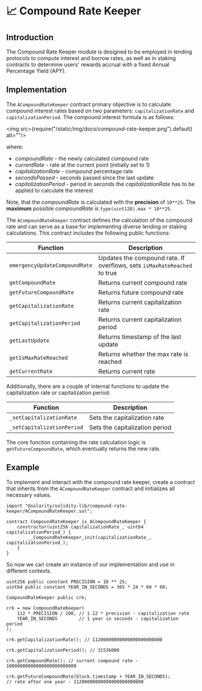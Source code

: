 # 📈 Compound Rate Keeper

## Introduction

The Compound Rate Keeper module is designed to be employed in lending protocols to compute interest and borrow rates, as well as in staking contracts to determine users' rewards accrual with a fixed Annual Percentage Yield (APY).

## Implementation

The `ACompoundRateKeeper` contract primary objective is to calculate compound interest rates based on two parameters: `capitalizationRate` and `capitalizationPeriod`. The compound interest formula is as follows:

<img src={require("/static/img/docs/compound-rate-keeper.png").default} alt=""/>

where:

* _compoundRate_ - the newly calculated compound rate
* _currentRate_ - rate at the current point (initially set to 1)
* _capitalizationRate_ - compound percentage rate
* _secondsPassed_ - seconds passed since the last update
* _capitalizationPeriod_ - period in seconds the _capitalizationRate_ has to be applied to calculate the interest

Note, that the _compoundRate_ is calculated with the **precision** of `10**25`. The **maximum** possible _compoundRate_ is `type(uint128).max * 10**25`.

The `ACompoundRateKeeper` contract defines the calculation of the compound rate and can serve as a base for implementing diverse lending or staking calculations. This contract includes the following public functions:

<table>
  <thead>
    <tr>
      <th>Function</th>
      <th>Description</th>
    </tr>
  </thead>
  <tbody>
    <tr>
      <td><code>emergencyUpdateCompoundRate</code></td>
      <td>Updates the compound rate. If overflows, sets <code>isMaxRateReached</code> to true</td>
    </tr>
    <tr>
      <td><code>getCompoundRate</code></td>
      <td>Returns current compound rate</td>
    </tr>
    <tr>
      <td><code>getFutureCompoundRate</code></td>
      <td>Returns future compound rate</td>
    </tr>
    <tr>
      <td><code>getCapitalizationRate</code></td>
      <td>Returns current capitalization rate</td>
    </tr>
    <tr>
      <td><code>getCapitalizationPeriod</code></td>
      <td>Returns current capitalization period</td>
    </tr>
    <tr>
      <td><code>getLastUpdate</code></td>
      <td>Returns timestamp of the last update</td>
    </tr>
    <tr>
      <td><code>getIsMaxRateReached</code></td>
      <td>Returns whether the max rate is reached</td>
    </tr>
    <tr>
      <td><code>getCurrentRate</code></td>
      <td>Returns current rate</td>
    </tr>
  </tbody>
</table>

Additionally, there are a couple of internal functions to update the capitalization rate or capitalization period:

<table>
  <thead>
    <tr>
      <th>Function</th>
      <th>Description</th>
    </tr>
  </thead>
  <tbody>
    <tr>
      <td><code>_setCapitalizationRate</code></td>
      <td>Sets the capitalization rate</td>
    </tr>
    <tr>
      <td><code>_setCapitalizationPeriod</code></td>
      <td>Sets the capitalization period</td>
    </tr>
  </tbody>
</table>

The core function containing the rate calculation logic is `getFutureCompoundRate`, which eventually returns the new rate.

## Example

To implement and interact with the compound rate keeper, create a contract that inherits from the `ACompoundRateKeeper` contract and initializes all necessary values.

```solidity
import "@solarity/solidity-lib/compound-rate-keeper/ACompoundRateKeeper.sol";

contract CompoundRateKeeper is ACompoundRateKeeper {
    constructor(uint256 capitalizationRate_, uint64 capitalizationPeriod_) {
        __CompoundRateKeeper_init(capitalizationRate_, capitalizationPeriod_);
    }
}
```

So now we can create an instance of our implementation and use in different contexts.

```solidity
uint256 public constant PRECISION = 10 ** 25;
uint64 public constant YEAR_IN_SECONDS = 365 * 24 * 60 * 60;

CompoundRateKeeper public crk;

crk = new CompoundRateKeeper(
    112 * PRECISION / 100, // 1.12 * precision - capitalization rate
    YEAR_IN_SECONDS        // 1 year in seconds - capitalization period
);

crk.getCapitalizationRate(); // 11200000000000000000000000

crk.getCapitalizationPeriod(); // 31536000

crk.getCompoundRate(); // current compound rate - 10000000000000000000000000

crk.getFutureCompoundRate(block.timestamp + YEAR_IN_SECONDS); 
// rate after one year - 11200000000000000000000000
```
